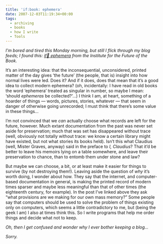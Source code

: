 ```yaml
---
title: 'if:book: ephemera'
date: 2007-12-03T11:19:34+00:00
tags:
  - archiving
  - books
  - how I write
  - Tools
---
```

*I’m bored and tired this Monday morning, but still I flick through my blog feeds; I found this:*
*[if:book: ephemera](http://www.futureofthebook.org/blog/archives/2007/11/ephemera_1.html)*
*from the Institute for the Future of the Book.*

It’s an interesting idea: that the inconsequential, unconsidered, printed matter of the day gives ‘the future’ (the people, that is) insight into how normal lives were led. Does it? And if it does, does that mean that it’s a good idea to collect modern ephemera? (oh, incidentally: I have read in old books the word ‘ephemera’ treated as singular in number, so maybe I mean: ‘should _ephemeras_ be collected?’…) I think I am, at heart, something of a hoarder of things — words, pictures, stories, whatever — that seem in danger of otherwise going unrecorded; I must think that there’s some value in these things…

I’m not convinced that we _can_ actually choose what records are left for the future, however. Much extant documentation from the past was never set aside for preservation; much that was set has disappeared without trace (well, obviously not totally without trace: we know a certain library might have existed, but not what stories its books held). Isn’t this what Claudius (well, Mister Graves, anyway) said in the preface to _I, Claudius_? That it’d be better to leave his memoirs lying on a table somewhere, and leave their preservation to chance, than to entomb them under stone and law?

But maybe we can choose, a bit, or at least make it easier for things to survive (by not destroying them!). Leaving aside the question of _why_ it’s worth doing, I wonder about how. They say that the internet, and computer-based documentation in general, is making the printed record of modern times sparser and maybe less meaningful than that of other times (the eighteenth century, for example). In the post I’ve linked above they ask “what provisions are we making for our own mass memory?” Some people say that computers should be used to solve the problem of things existing only on computers, which seems a little contradictory to me, but (being the geek I am) I also at times think this. So I write programs that help me order things and decide what not to keep.

_Oh, then I get confused and wonder why I ever bother keeping a blog…_

_Sorry._
